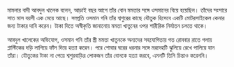 মামলার বাদী আবদুল খালেক বলেন, আড়াই বছর আগে তাঁর বোন মমতার সঙ্গে ওসমানের বিয়ে হয়েছিল। তাঁদের সংসারে সাত মাস বয়সী এক মেয়ে আছে। সম্প্রতি ওসমান গনি তাঁর শ্বশুরের কাছে যৌতুক হিসেবে একটি মোটরসাইকেল কেনার জন্য টাকার দাবি করেন। টাকা দিতে অস্বীকৃতি জানানোয় মমতা খাতুনের ওপর শারীরিক নির্যাতন চলতে থাকে।

আবদুল খালেকের অভিযোগ, ওসমান গনি তাঁর স্ত্রী মমতা খাতুনকে অন্যদের সহযোগিতায় গত রোববার রাতে গলায় প্লাস্টিকের দড়ি লাগিয়ে ফাঁস দিয়ে হত্যা করেন। পরে শোবার ঘরের ধরনার সঙ্গে মরদেহটি ঝুলিয়ে রেখে পালিয়ে যান তাঁরা। যৌতুকের টাকা না পেয়ে শ্বশুরবাড়ির লোকজন তাঁর বোনকে হত্যা করবে, এমনটি তিনি চিন্তাও করেননি।
